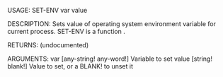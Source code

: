 USAGE:
     SET-ENV var value 

DESCRIPTION:
     Sets value of operating system environment variable for current process.
     SET-ENV is a function .

RETURNS:
    (undocumented)

ARGUMENTS:
    var [any-string! any-word!]
        Variable to set
    value [string! blank!]
        Value to set, or a BLANK! to unset it
